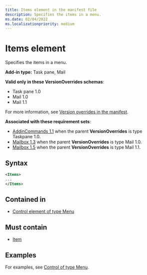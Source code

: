 ```yaml
---
title: Items element in the manifest file
description: Specifies the items in a menu.
ms.date: 02/04/2022
ms.localizationpriority: medium
---
```


# Items element

Specifies the items in a menu.

**Add-in type:** Task pane, Mail

**Valid only in these VersionOverrides schemas**:

- Task pane 1.0
- Mail 1.0
- Mail 1.1

For more information, see [Version overrides in the manifest](/office/dev/add-ins/develop/add-in-manifests#version-overrides-in-the-manifest).

**Associated with these requirement sets**:

- [AddinCommands 1.1](../requirement-sets/common/add-in-commands-requirement-sets.md) when the parent **VersionOverrides** is type Taskpane 1.0.
- [Mailbox 1.3](../requirement-sets/outlook/requirement-set-1.3/outlook-requirement-set-1.3.md) when the parent **VersionOverrides** is type Mail 1.0.
- [Mailbox 1.5](../requirement-sets/outlook/requirement-set-1.5/outlook-requirement-set-1.5.md) when the parent **VersionOverrides** is type Mail 1.1.

## Syntax

```XML
<Items>
...  
</Items>  
```

## Contained in

- [Control element of type Menu](control-menu.md)

## Must contain

- [Item](item.md)

## Examples

For examples, see [Control of type Menu](control-menu.md).